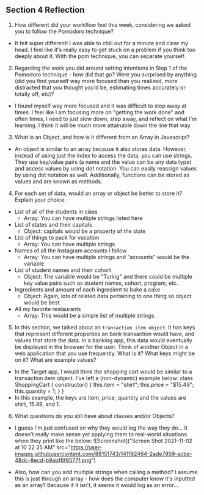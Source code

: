 ## Section 4 Reflection

1. How different did your workflow feel this week, considering we asked you to follow the Pomodoro technique?
  - It felt super different! I was able to chill out for a minute and clear my head. I feel like it's really easy to get stuck on a problem if you think too deeply about it. With the pom technique, you can separate yourself.

2. Regarding the work you did around setting intentions in Step 1 of the Pomodoro technique - how did that go? Were you surprised by anything (did you find yourself way more focused than you realized, more distracted that you thought you'd be, estimating times accurately or totally off, etc)?
  - I found myself way more focused and it was difficult to step away at times. I feel like I am focusing more on "getting the work done" and often times, I need to just slow down, step away, and reflect on what I'm learning. I think it will be much more attainable down the line that way.

3. What is an Object, and how is it different from an Array in Javascript?
  - An object is similar to an array because it also stores data. However, instead of using just the index to access the data, you can use strings. They use key/value pairs (a name and the value can be any data type) and access values by using dot notation. You can easily reassign values by using dot notation as well. Additionally, functions can be stored as values and are known as methods.

4. For each set of data, would an array or object be better to store it? Explain your choice.

  * List of all of the students in class
    - Array: You can have multiple strings listed here
  * List of states and their capitals
    - Object: capitals would be a property of the state
  * List of things to pack for vacation
    - Array: You can have multiple strings
  * Names of all the Instagram accounts I follow
    - Array: You can have multiple strings and "accounts" would be the variable
  * List of student names and their cohort
    - Object: The variable would be "Turing" and there could be multiple key value pairs such as student names, cohort, program, etc.
  * Ingredients and amount of each ingredient to bake a cake
    - Object: Again, lots of related data pertaining to one thing so object would be best.
  * All my favorite restaurants
    - Array: This would be a simple list of multiple strings.

5. In this section, we talked about an `transaction item object`. It has keys that represent different properties an bank transaction would have, and values that store the data. In a banking app, this data would eventually be displayed in the browser for the user. Think of another Object in a web application that you use frequently. What is it? What keys might be on it? What are example values?
  - In the Target app, I would think the shopping cart would be similar to a transaction item object. I've left a (non-dynamic) example below:
  class ShoppingCart {
    constructor() {
      this.item = "shirt";
      this.price = "$15.49";
      this.quantity = 1;
    }
  }
  - In this example, the keys are item, price, quantity and the values are shirt, 15.49, and 1.

6. What questions do you still have about classes and/or Objects?
  - I guess I'm just confused on why they would log the way they do... It doesn't really make sense yet applying them to real-world situations when they print like the below:
  ![Screenshot]("Screen Shot 2021-11-02 at 10 22 25 AM" src="https://user-images.githubusercontent.com/88151743/141192464-2ade7959-acbe-48dc-8ecd-b9abf6f8577f.png")

  - Also, how can you add multiple strings when calling a method? I assume this is just through an array - how does the computer know it's inputted as an array? Because if it isn't, it seems it would log as an error...
